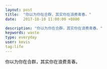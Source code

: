 ```yaml
---
layout: post
title:  "你以为你在合群，其实你在浪费青春。"
date:   2017-10-10 11:00:00 +0800

description: "你以为你在合群，其实你在浪费青春。"
keywords: waste
type: everyday
user: kevis
tag:life
---
```

你以为你在合群，其实你在浪费青春。

